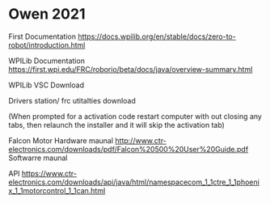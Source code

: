 # Owen 2021

First Documentation
https://docs.wpilib.org/en/stable/docs/zero-to-robot/introduction.html

WPILib Documentation
https://first.wpi.edu/FRC/roborio/beta/docs/java/overview-summary.html

WPILib VSC Download

Drivers station/ frc utitalties download 

 (When prompted for a activation code restart computer with out closing any tabs, then relaunch the installer and it will skip the activation tab)

Falcon Motor 
  Hardware maunal
  http://www.ctr-electronics.com/downloads/pdf/Falcon%20500%20User%20Guide.pdf
  Softwarre maunal 
  
  API
  https://www.ctr-electronics.com/downloads/api/java/html/namespacecom_1_1ctre_1_1phoenix_1_1motorcontrol_1_1can.html
  
